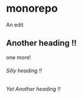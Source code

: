 # monorepo
An edit

## Another heading !!
one more!







###### Silly heading !!
###### Yet Another heading !!
